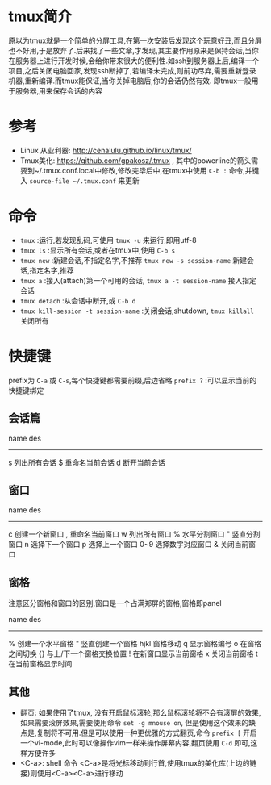 tmux简介
========

原以为tmux就是一个简单的分屏工具,在第一次安装后发现这个玩意好丑,而且分屏也不好用,于是放弃了.后来找了一些文章,才发现,其主要作用原来是保持会话,当你在服务器上进行开发时候,会给你带来很大的便利性.如ssh到服务器上后,编译一个项目,之后关闭电脑回家,发现ssh断掉了,若编译未完成,则前功尽弃,需要重新登录机器,重新编译.而tmux能保证,当你关掉电脑后,你的会话仍然有效.
即tmux一般用于服务器,用来保存会话的内容

参考
====

-   Linux 从业利器: <http://cenalulu.github.io/linux/tmux/>
-   Tmux美化: <https://github.com/gpakosz/.tmux> ,
    其中的powerline的箭头需要到\~/.tmux.conf.local中修改,修改完毕后中,在tmux中使用
    `C-b :` 命令,并键入 `source-file ~/.tmux.conf` 来更新

命令
====

-   `tmux` :运行,若发现乱码,可使用 `tmux -u` 来运行,即用utf-8
-   `tmux ls` :显示所有会话,或者在tmux中,使用 `C-b s`
-   `tmux new` :新建会话,不指定名字,不推荐 `tmux new -s session-name`
    新建会话,指定名字,推荐
-   `tmux a` :接入(attach)第一个可用的会话, `tmux a -t session-name`
    接入指定会话
-   `tmux detach` :从会话中断开,或 `C-b d`
-   `tmux kill-session -t session-name` :关闭会话,shutdown,
    `tmux killall` 关闭所有

快捷键
======

prefix为 `C-a` 或 `C-s`,每个快捷键都需要前缀,后边省略 `prefix ?`
:可以显示当前的快捷键绑定

会话篇
------

  name   des
  ------ ----------------
  s      列出所有会话
  \$     重命名当前会话
  d      断开当前会话

窗口
----

  name   des
  ------ ------------------
  c      创建一个新窗口
  ,      重命名当前窗口
  w      列出所有窗口
  \%     水平分割窗口
  \"     竖直分割窗口
  n      选择下一个窗口
  p      选择上一个窗口
  0\~9   选择数字对应窗口
  &      关闭当前窗口

窗格
----

注意区分窗格和窗口的区别,窗口是一个占满郑屏的窗格,窗格即panel

  name   des
  ------ -------------------------
  \%     创建一个水平窗格
  \"     竖直创建一个窗格
  hjkl   窗格移动
  q      显示窗格编号
  o      在窗格之间切换
  {}     与上/下一个窗格交换位置
  !      在新窗口显示当前窗格
  x      关闭当前窗格
  t      在当前窗格显示时间

其他
----

-   翻页: 如果使用了tmux,
    没有开启鼠标滚轮,那么鼠标滚轮将不会有滚屏的效果,如果需要滚屏效果,需要使用命令
    `set -g mnouse on`,
    但是使用这个效果的缺点是,复制将不可用.但是可以使用一种更优雅的方式翻页,命令
    `prefix [`
    开启一个vi-mode,此时可以像操作vim一样来操作屏幕内容,翻页使用 `C-d`
    即可,这样方便许多
-   \<C-a\>: shell 命令
    \<C-a\>是将光标移动到行首,使用tmux的美化库(上边的链接)则使用\<C-a\>\<C-a\>进行移动
